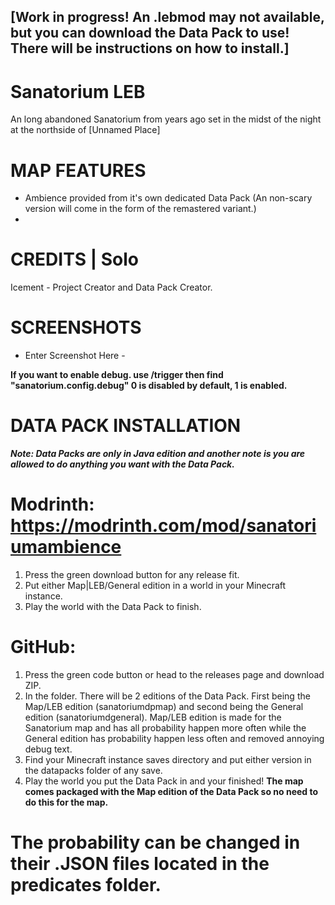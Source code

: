 ## [Work in progress! An .lebmod may not available, but you can download the Data Pack to use! There will be instructions on how to install.]
# Sanatorium LEB
An long abandoned Sanatorium from years ago set in the midst of the night at the northside of [Unnamed Place]

# MAP FEATURES
- Ambience provided from it's own dedicated Data Pack (An non-scary version will come in the form of the remastered variant.)
-

# CREDITS | Solo
Icement - Project Creator and Data Pack Creator.

# SCREENSHOTS
- Enter Screenshot Here -

**If you want to enable debug. use /trigger then find "sanatorium.config.debug" 0 is disabled by default, 1 is enabled.**

# DATA PACK INSTALLATION
***Note: Data Packs are only in Java edition and another note is you are allowed to do anything you want with the Data Pack.***

# Modrinth: https://modrinth.com/mod/sanatoriumambience
1. Press the green download button for any release fit.
2. Put either Map|LEB/General edition in a world in your Minecraft instance.
3. Play the world with the Data Pack to finish.

# GitHub:
1. Press the green code button or head to the releases page and download ZIP.
2. In the folder. There will be 2 editions of the Data Pack. First being the Map/LEB edition (sanatoriumdpmap) and second being the General edition (sanatoriumdgeneral). Map/LEB edition is made for the Sanatorium map and has all probability happen more often while the General edition has probability happen less often and removed annoying debug text. 
3. Find your Minecraft instance saves directory and put either version in the datapacks folder of any save.
4. Play the world you put the Data Pack in and your finished!
**The map comes packaged with the Map edition of the Data Pack so no need to do this for the map.**

# The probability can be changed in their .JSON files located in the predicates folder.
